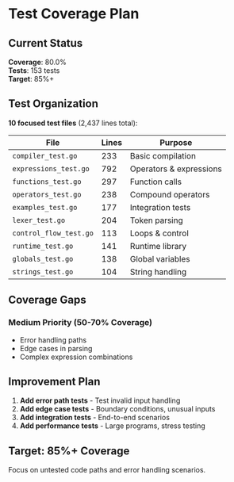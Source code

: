# Test Coverage Plan

## Current Status

**Coverage**: 80.0%  
**Tests**: 153 tests  
**Target**: 85%+

## Test Organization

**10 focused test files** (2,437 lines total):

| File | Lines | Purpose |
|------|-------|---------|
| `compiler_test.go` | 233 | Basic compilation |
| `expressions_test.go` | 792 | Operators & expressions |
| `functions_test.go` | 297 | Function calls |
| `operators_test.go` | 238 | Compound operators |
| `examples_test.go` | 177 | Integration tests |
| `lexer_test.go` | 204 | Token parsing |
| `control_flow_test.go` | 113 | Loops & control |
| `runtime_test.go` | 141 | Runtime library |
| `globals_test.go` | 138 | Global variables |
| `strings_test.go` | 104 | String handling |

## Coverage Gaps

### Medium Priority (50-70% Coverage)
- Error handling paths
- Edge cases in parsing
- Complex expression combinations

## Improvement Plan

1. **Add error path tests** - Test invalid input handling
2. **Add edge case tests** - Boundary conditions, unusual inputs
3. **Add integration tests** - End-to-end scenarios
4. **Add performance tests** - Large programs, stress testing

## Target: 85%+ Coverage

Focus on untested code paths and error handling scenarios.